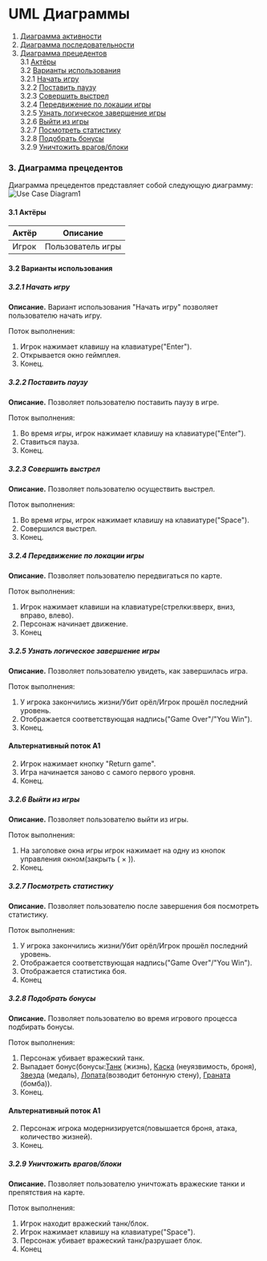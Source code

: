 # UML Диаграммы
1. [Диаграмма активности](#1)
2. [Диаграмма последовательности](#2)
3. [Диаграмма прецедентов](#3)<br>
3.1 [Актёры](#3.1)<br>
3.2 [Варианты использования](#3.2)<br>
3.2.1 [Начать игру](#3.2.1)<br>
3.2.2 [Поставить паузу](#3.2.2)<br>
3.2.3 [Совершить выстрел](#3.2.3)<br>
3.2.4 [Передвижение по локации игры](#3.2.4)<br>
3.2.5 [Узнать логическое завершение игры](#3.2.5)<br>
3.2.6 [Выйти из игры](#3.2.6)<br>
3.2.7 [Посмотреть статистику](#3.2.7)<br>
3.2.8 [Подобрать бонусы](#3.2.8)<br>
3.2.9 [Уничтожить врагов/блоки](#3.2.9)<br>

### 3. Диаграмма прецедентов<a name="3"></a>
Диаграмма прецедентов представляет собой следующую диаграмму:
![Use Case Diagram1](https://user-images.githubusercontent.com/46083782/66724024-4b8b4900-ee29-11e9-9991-d81d81c226da.jpg)
#### 3.1 Актёры<a name="3.1"></a>
Актёр | Описание
--- | ---
Игрок| Пользователь игры

#### 3.2 Варианты использования<a name="3.2"></a>
##### 3.2.1 Начать игру<a name="3.2.1"></a>
**Описание.** Вариант использования "Начать игру" позволяет пользователю начать игру.

Поток выполнения:
1. Игрок нажимает клавишу на клавиатуре("Enter").
2. Открывается окно геймплея.
3. Конец.
##### 3.2.2 Поставить паузу<a name="3.2.2"></a>
**Описание.** Позволяет пользователю поставить паузу в игре.

Поток выполнения:
1. Во время игры, игрок нажимает клавишу на клавиатуре("Enter").
2. Ставиться пауза.
3. Конец.

##### 3.2.3 Совершить выстрел<a name="3.2.3"></a>
**Описание.** Позволяет пользователю осуществить выстрел.

Поток выполнения:
1. Во время игры, игрок нажимает клавишу на клавиатуре("Space").
2. Совершился выстрел.
3. Конец.
##### 3.2.4 Передвижение по локации игры<a name="3.2.4"></a>
**Описание.** Позволяет пользователю передвигаться по карте.

Поток выполнения:
1. Игрок нажимает клавиши на клавиатуре(стрелки:вверх, вниз, вправо, влево).
2. Персонаж начинает движение.
3. Конец
##### 3.2.5 Узнать логическое завершение игры<a name="3.2.5"></a>
**Описание.** Позволяет пользователю увидеть, как завершилась игра.

Поток выполнения:
1. У игрока закончились жизни/Убит орёл/Игрок прошёл последний уровень.
2. Отображается соответствующая надпись("Game Over"/"You Win").
3. Конец.
#### Альтернативный поток А1
2. Игрок нажимает кнопку "Return game".
3. Игра начинается заново с самого первого уровня.
4. Конец.
##### 3.2.6 Выйти из игры<a name="3.2.6"></a>
**Описание.** Позволяет пользователю выйти из игры.

Поток выполнения:
1. На заголовке окна игры игрок нажимает на одну из кнопок управления окном(закрыть ( × )).
2. Конец.

##### 3.2.7 Посмотреть статистику<a name="3.2.7"></a>
**Описание.** Позволяет пользователю после завершения боя посмотреть статистику.

Поток выполнения:
1. У игрока закончились жизни/Убит орёл/Игрок прошёл последний уровень. 
2. Отображается соответствующая надпись("Game Over"/"You Win").
3. Отображается статистика боя.
4. Конец

##### 3.2.8 Подобрать бонусы<a name="3.2.8"></a>
**Описание.** Позволяет пользователю во время игрового процесса подбирать бонусы.

Поток выполнения:
1. Персонаж убивает вражеский танк. 
2. Выпадает бонус(бонусы:[Танк](https://user-images.githubusercontent.com/46083782/66554054-e992c100-eb54-11e9-9610-b8c6e929aea8.png) (жизнь), [Каска](https://user-images.githubusercontent.com/46083782/66554093-fd3e2780-eb54-11e9-875c-cc4371ec9376.png) (неуязвимость, броня), [Звезда](https://user-images.githubusercontent.com/46083782/66554208-3b3b4b80-eb55-11e9-921f-6aaf24d1f212.png) (медаль), [Лопата](https://user-images.githubusercontent.com/46083782/66554248-50b07580-eb55-11e9-8fb6-9de597d2f34f.png)(возводит бетонную стену), [Граната](https://user-images.githubusercontent.com/46083782/66554304-6f167100-eb55-11e9-80f6-af7a24373641.png) (бомба)).
3. Конец.
#### Альтернативный поток А1
2. Персонаж игрока модернизируется(повышается броня, атака, количество жизней).
3. Конец.

##### 3.2.9 Уничтожить врагов/блоки<a name="3.2.9"></a>
**Описание.** Позволяет пользователю уничтожать вражеские танки и препятствия на карте.

Поток выполнения:
1. Игрок находит вражеский танк/блок. 
2. Игрок нажимает клавишу на клавиатуре("Space").
3. Персонаж убивает вражеский танк/разрушает блок.
4. Конец
